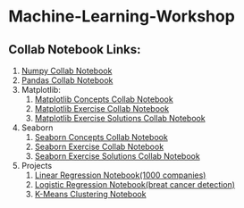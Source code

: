 # Machine-Learning-Workshop
## Collab Notebook Links:
1. [Numpy Collab Notebook](https://colab.research.google.com/drive/1AOa2PyWcSzRYBw4CvX2d5lywl8_U304z?usp=sharing)
2. [Pandas Collab Notebook](https://colab.research.google.com/drive/12AcLYSt6yW2khCBEfJ4n0ZTRqbwT216w?usp=sharing)
3. Matplotlib:
    1. [Matplotlib Concepts Collab Notebook](https://colab.research.google.com/drive/1Oneno6TP6i_DgsCQ506oXj9uQnPrPfdj?usp=sharing)
    2. [Matplotlib Exercise Collab Notebook](https://colab.research.google.com/drive/1mSOmPtIqPylnd5sZoWXD8Jn-iscT346E?usp=sharing)
    3. [Matplotlib Exercise Solutions Collab Notebook](https://colab.research.google.com/drive/14r8N8raoAHImD1Jy2f-yPhOs0cxrvPcv?usp=sharing)
4. Seaborn
    1. [Seaborn Concepts Collab Notebook](https://colab.research.google.com/drive/1iCQk8fbKxYIBD53vQrRj0ekJkvoQXOn9?usp=sharing)
    2. [Seaborn Exercise Collab Notebook](https://colab.research.google.com/drive/1yfpW14uAFd-1aVECt0vIphUTS7sXUwyu?usp=sharing)
    3. [Seaborn Exercise Solutions Collab Notebook](https://colab.research.google.com/drive/10IuHAdT4QPwaICJowri8yb_jcILKedgT?usp=sharing)
5. Projects
    1. [Linear Regression Notebook(1000 companies)](https://colab.research.google.com/drive/12wv9W5qNyfBhHLLUxaClFGMVuM41ZHao?usp=sharing)
    2. [Logistic Regression Notebook(breat cancer detection)](https://colab.research.google.com/drive/1mbd9co7v6DsTUG43Y6GchzqFHlt5ilRV?usp=sharing)
    3. [K-Means Clustering Notebook](https://colab.research.google.com/drive/1zNbkDg2l-H7VD5q_wYiPpr4KAUKuRvHt?usp=sharing)
